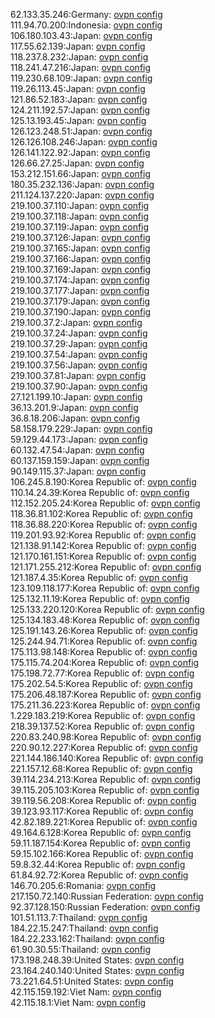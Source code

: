 62.133.35.246:Germany: [ovpn config](vpn/62_133_35_246.ovpn)  
111.94.70.200:Indonesia: [ovpn config](vpn/111_94_70_200.ovpn)  
106.180.103.43:Japan: [ovpn config](vpn/106_180_103_43.ovpn)  
117.55.62.139:Japan: [ovpn config](vpn/117_55_62_139.ovpn)  
118.237.8.232:Japan: [ovpn config](vpn/118_237_8_232.ovpn)  
118.241.47.216:Japan: [ovpn config](vpn/118_241_47_216.ovpn)  
119.230.68.109:Japan: [ovpn config](vpn/119_230_68_109.ovpn)  
119.26.113.45:Japan: [ovpn config](vpn/119_26_113_45.ovpn)  
121.86.52.183:Japan: [ovpn config](vpn/121_86_52_183.ovpn)  
124.211.192.57:Japan: [ovpn config](vpn/124_211_192_57.ovpn)  
125.13.193.45:Japan: [ovpn config](vpn/125_13_193_45.ovpn)  
126.123.248.51:Japan: [ovpn config](vpn/126_123_248_51.ovpn)  
126.126.108.246:Japan: [ovpn config](vpn/126_126_108_246.ovpn)  
126.141.122.92:Japan: [ovpn config](vpn/126_141_122_92.ovpn)  
126.66.27.25:Japan: [ovpn config](vpn/126_66_27_25.ovpn)  
153.212.151.66:Japan: [ovpn config](vpn/153_212_151_66.ovpn)  
180.35.232.136:Japan: [ovpn config](vpn/180_35_232_136.ovpn)  
211.124.137.220:Japan: [ovpn config](vpn/211_124_137_220.ovpn)  
219.100.37.110:Japan: [ovpn config](vpn/219_100_37_110.ovpn)  
219.100.37.118:Japan: [ovpn config](vpn/219_100_37_118.ovpn)  
219.100.37.119:Japan: [ovpn config](vpn/219_100_37_119.ovpn)  
219.100.37.126:Japan: [ovpn config](vpn/219_100_37_126.ovpn)  
219.100.37.165:Japan: [ovpn config](vpn/219_100_37_165.ovpn)  
219.100.37.166:Japan: [ovpn config](vpn/219_100_37_166.ovpn)  
219.100.37.169:Japan: [ovpn config](vpn/219_100_37_169.ovpn)  
219.100.37.174:Japan: [ovpn config](vpn/219_100_37_174.ovpn)  
219.100.37.177:Japan: [ovpn config](vpn/219_100_37_177.ovpn)  
219.100.37.179:Japan: [ovpn config](vpn/219_100_37_179.ovpn)  
219.100.37.190:Japan: [ovpn config](vpn/219_100_37_190.ovpn)  
219.100.37.2:Japan: [ovpn config](vpn/219_100_37_2.ovpn)  
219.100.37.24:Japan: [ovpn config](vpn/219_100_37_24.ovpn)  
219.100.37.29:Japan: [ovpn config](vpn/219_100_37_29.ovpn)  
219.100.37.54:Japan: [ovpn config](vpn/219_100_37_54.ovpn)  
219.100.37.56:Japan: [ovpn config](vpn/219_100_37_56.ovpn)  
219.100.37.81:Japan: [ovpn config](vpn/219_100_37_81.ovpn)  
219.100.37.90:Japan: [ovpn config](vpn/219_100_37_90.ovpn)  
27.121.199.10:Japan: [ovpn config](vpn/27_121_199_10.ovpn)  
36.13.201.9:Japan: [ovpn config](vpn/36_13_201_9.ovpn)  
36.8.18.206:Japan: [ovpn config](vpn/36_8_18_206.ovpn)  
58.158.179.229:Japan: [ovpn config](vpn/58_158_179_229.ovpn)  
59.129.44.173:Japan: [ovpn config](vpn/59_129_44_173.ovpn)  
60.132.47.54:Japan: [ovpn config](vpn/60_132_47_54.ovpn)  
60.137.159.159:Japan: [ovpn config](vpn/60_137_159_159.ovpn)  
90.149.115.37:Japan: [ovpn config](vpn/90_149_115_37.ovpn)  
106.245.8.190:Korea Republic of: [ovpn config](vpn/106_245_8_190.ovpn)  
110.14.24.39:Korea Republic of: [ovpn config](vpn/110_14_24_39.ovpn)  
112.152.205.24:Korea Republic of: [ovpn config](vpn/112_152_205_24.ovpn)  
118.36.81.102:Korea Republic of: [ovpn config](vpn/118_36_81_102.ovpn)  
118.36.88.220:Korea Republic of: [ovpn config](vpn/118_36_88_220.ovpn)  
119.201.93.92:Korea Republic of: [ovpn config](vpn/119_201_93_92.ovpn)  
121.138.91.142:Korea Republic of: [ovpn config](vpn/121_138_91_142.ovpn)  
121.170.161.151:Korea Republic of: [ovpn config](vpn/121_170_161_151.ovpn)  
121.171.255.212:Korea Republic of: [ovpn config](vpn/121_171_255_212.ovpn)  
121.187.4.35:Korea Republic of: [ovpn config](vpn/121_187_4_35.ovpn)  
123.109.118.177:Korea Republic of: [ovpn config](vpn/123_109_118_177.ovpn)  
125.132.11.19:Korea Republic of: [ovpn config](vpn/125_132_11_19.ovpn)  
125.133.220.120:Korea Republic of: [ovpn config](vpn/125_133_220_120.ovpn)  
125.134.183.48:Korea Republic of: [ovpn config](vpn/125_134_183_48.ovpn)  
125.191.143.26:Korea Republic of: [ovpn config](vpn/125_191_143_26.ovpn)  
125.244.94.71:Korea Republic of: [ovpn config](vpn/125_244_94_71.ovpn)  
175.113.98.148:Korea Republic of: [ovpn config](vpn/175_113_98_148.ovpn)  
175.115.74.204:Korea Republic of: [ovpn config](vpn/175_115_74_204.ovpn)  
175.198.72.77:Korea Republic of: [ovpn config](vpn/175_198_72_77.ovpn)  
175.202.54.5:Korea Republic of: [ovpn config](vpn/175_202_54_5.ovpn)  
175.206.48.187:Korea Republic of: [ovpn config](vpn/175_206_48_187.ovpn)  
175.211.36.223:Korea Republic of: [ovpn config](vpn/175_211_36_223.ovpn)  
1.229.183.219:Korea Republic of: [ovpn config](vpn/1_229_183_219.ovpn)  
218.39.137.52:Korea Republic of: [ovpn config](vpn/218_39_137_52.ovpn)  
220.83.240.98:Korea Republic of: [ovpn config](vpn/220_83_240_98.ovpn)  
220.90.12.227:Korea Republic of: [ovpn config](vpn/220_90_12_227.ovpn)  
221.144.186.140:Korea Republic of: [ovpn config](vpn/221_144_186_140.ovpn)  
221.157.12.68:Korea Republic of: [ovpn config](vpn/221_157_12_68.ovpn)  
39.114.234.213:Korea Republic of: [ovpn config](vpn/39_114_234_213.ovpn)  
39.115.205.103:Korea Republic of: [ovpn config](vpn/39_115_205_103.ovpn)  
39.119.56.208:Korea Republic of: [ovpn config](vpn/39_119_56_208.ovpn)  
39.123.93.117:Korea Republic of: [ovpn config](vpn/39_123_93_117.ovpn)  
42.82.189.221:Korea Republic of: [ovpn config](vpn/42_82_189_221.ovpn)  
49.164.6.128:Korea Republic of: [ovpn config](vpn/49_164_6_128.ovpn)  
59.11.187.154:Korea Republic of: [ovpn config](vpn/59_11_187_154.ovpn)  
59.15.102.166:Korea Republic of: [ovpn config](vpn/59_15_102_166.ovpn)  
59.8.32.44:Korea Republic of: [ovpn config](vpn/59_8_32_44.ovpn)  
61.84.92.72:Korea Republic of: [ovpn config](vpn/61_84_92_72.ovpn)  
146.70.205.6:Romania: [ovpn config](vpn/146_70_205_6.ovpn)  
217.150.72.140:Russian Federation: [ovpn config](vpn/217_150_72_140.ovpn)  
92.37.128.150:Russian Federation: [ovpn config](vpn/92_37_128_150.ovpn)  
101.51.113.7:Thailand: [ovpn config](vpn/101_51_113_7.ovpn)  
184.22.15.247:Thailand: [ovpn config](vpn/184_22_15_247.ovpn)  
184.22.233.162:Thailand: [ovpn config](vpn/184_22_233_162.ovpn)  
61.90.30.55:Thailand: [ovpn config](vpn/61_90_30_55.ovpn)  
173.198.248.39:United States: [ovpn config](vpn/173_198_248_39.ovpn)  
23.164.240.140:United States: [ovpn config](vpn/23_164_240_140.ovpn)  
73.221.64.51:United States: [ovpn config](vpn/73_221_64_51.ovpn)  
42.115.159.192:Viet Nam: [ovpn config](vpn/42_115_159_192.ovpn)  
42.115.18.1:Viet Nam: [ovpn config](vpn/42_115_18_1.ovpn)  
